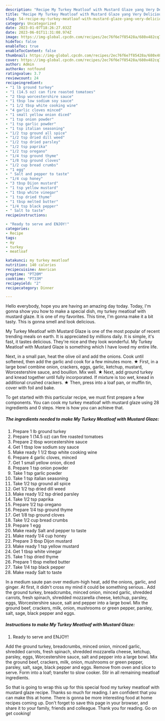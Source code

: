 ```yaml
---
description: "Recipe My Turkey Meatloaf with Mustard Glaze yang Very Delicious}"
title: "Recipe My Turkey Meatloaf with Mustard Glaze yang Very Delicious}"
slug: 54-recipe-my-turkey-meatloaf-with-mustard-glaze-yang-very-delicious
category: Uncategorized
date: 2023-01-07T18:26:27.032Z
date: 2023-06-01T11:31:08.974Z
image: https://img-global.cpcdn.com/recipes/2ec76f6e7f85428a/680x482cq70/my-turkey-meatloaf-with-mustard-glaze-recipe-main-photo.jpg
hideToc: false
enableToc: true
enableTocContent: false
thumbnail: https://img-global.cpcdn.com/recipes/2ec76f6e7f85428a/680x482cq70/my-turkey-meatloaf-with-mustard-glaze-recipe-main-photo.jpg
cover: https://img-global.cpcdn.com/recipes/2ec76f6e7f85428a/680x482cq70/my-turkey-meatloaf-with-mustard-glaze-recipe-main-photo.jpg
author: Admin
authorAv: notfound
ratingvalue: 3.7
reviewcount: 24
recipeingredient:
- "1 lb ground turkey"
- "1 (14.5 oz) can fire roasted tomatoes"
- "2 tbsp worcestershire sauce"
- "1 tbsp low sodium soy sauce"
- "1 1/2 tbsp white cooking wine"
- "4 garlic cloves minced"
- "1 small yellow onion diced"
- "1 tsp onion powder"
- "1 tsp garlic powder"
- "1 tsp italian seasoning"
- "1/2 tsp ground all spice"
- "1/2 tsp dried dill weed"
- "1/2 tsp dried parsley"
- "1/2 tsp paprika"
- "1/2 tsp oregano"
- "1/4 tsp ground thyme"
- "1/8 tsp ground cloves"
- "1/2 cup bread crumbs"
- "1 egg"
- " Salt and pepper to taste"
- "1/4 cup honey"
- "3 tbsp Dijon mustard"
- "1 tsp yellow mustard"
- "1 tbsp white vinegar"
- "1 tsp dried thyme"
- "1 tbsp melted butter"
- "1/4 tsp black pepper"
- " Salt to taste"
recipeinstructions:

- "Ready to serve and ENJOY!"
categories:
- Recipe
tags:
- my
- turkey
- meatloaf

katakunci: my turkey meatloaf 
nutrition: 140 calories
recipecuisine: American
preptime: "PT20M"
cooktime: "PT33M"
recipeyield: "2"
recipecategory: Dinner

---
```



Hello everybody, hope you are having an amazing day today. Today, I'm gonna show you how to make a special dish, my turkey meatloaf with mustard glaze. It is one of my favorites. This time, I'm gonna make it a bit tasty. This is gonna smell and look delicious.

My Turkey Meatloaf with Mustard Glaze is one of the most popular of recent trending meals on earth. It is appreciated by millions daily. It is simple, it's fast, it tastes delicious. They're nice and they look wonderful. My Turkey Meatloaf with Mustard Glaze is something which I have loved my entire life.

Next, in a small pan, heat the olive oil and add the onions. Cook until softened, then add the garlic and cook for a few minutes more. ★ First, in a large bowl combine onion, crackers, eggs, garlic, ketchup, mustard, Worcestershire sauce, and bouillon. Mix well. ★ Next, add ground turkey and knead together until fully incorporated. If mixture is too wet, knead in additional crushed crackers. ★ Then, press into a loaf pan, or muffin tin, cover with foil and bake.


To get started with this particular recipe, we must first prepare a few components. You can cook my turkey meatloaf with mustard glaze using 28 ingredients and 0 steps. Here is how you can achieve that.

<!--inarticleads1-->

##### The ingredients needed to make My Turkey Meatloaf with Mustard Glaze:

1. Prepare 1 lb ground turkey
1. Prepare 1 (14.5 oz) can fire roasted tomatoes
1. Prepare 2 tbsp worcestershire sauce
1. Get 1 tbsp low sodium soy sauce
1. Make ready 1 1/2 tbsp white cooking wine
1. Prepare 4 garlic cloves, minced
1. Get 1 small yellow onion, diced
1. Prepare 1 tsp onion powder
1. Take 1 tsp garlic powder
1. Take 1 tsp italian seasoning
1. Take 1/2 tsp ground all spice
1. Get 1/2 tsp dried dill weed
1. Make ready 1/2 tsp dried parsley
1. Take 1/2 tsp paprika
1. Prepare 1/2 tsp oregano
1. Prepare 1/4 tsp ground thyme
1. Get 1/8 tsp ground cloves
1. Take 1/2 cup bread crumbs
1. Prepare 1 egg
1. Make ready  Salt and pepper to taste
1. Make ready 1/4 cup honey
1. Prepare 3 tbsp Dijon mustard
1. Make ready 1 tsp yellow mustard
1. Get 1 tbsp white vinegar
1. Take 1 tsp dried thyme
1. Prepare 1 tbsp melted butter
1. Take 1/4 tsp black pepper
1. Make ready  Salt to taste


In a medium saute pan over medium-high heat, add the onions, garlic, and ginger. At first, it didn&#39;t cross my mind it could be something serious.. Add the ground turkey, breadcrumbs, minced onion, minced garlic, shredded carrots, fresh spinach, shredded mozzarella cheese, ketchup, parsley, eggs, Worcestershire sauce, salt and pepper into a large bowl. Mix the ground beef, crackers, milk, onion, mushrooms or green pepper, parsley, salt, sage, black pepper and eggs. 

<!--inarticleads2-->

##### Instructions to make My Turkey Meatloaf with Mustard Glaze:


1. Ready to serve and ENJOY!

Add the ground turkey, breadcrumbs, minced onion, minced garlic, shredded carrots, fresh spinach, shredded mozzarella cheese, ketchup, parsley, eggs, Worcestershire sauce, salt and pepper into a large bowl. Mix the ground beef, crackers, milk, onion, mushrooms or green pepper, parsley, salt, sage, black pepper and eggs. Remove from oven and slice to serve. Form into a loaf; transfer to slow cooker. Stir in all remaining meatloaf ingredients. 

So that is going to wrap this up for this special food my turkey meatloaf with mustard glaze recipe. Thanks so much for reading. I am confident that you can make this at home. There is gonna be more interesting food at home recipes coming up. Don't forget to save this page in your browser, and share it to your family, friends and colleague. Thank you for reading. Go on get cooking!
